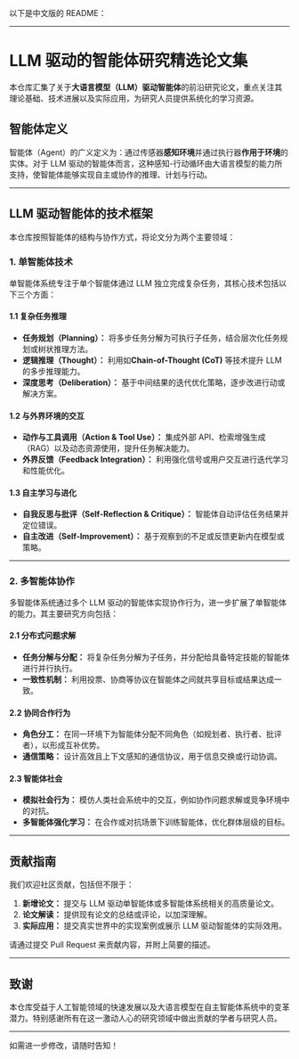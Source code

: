 以下是中文版的 README：

---

# LLM 驱动的智能体研究精选论文集

本仓库汇集了关于**大语言模型（LLM）驱动智能体**的前沿研究论文，重点关注其理论基础、技术进展以及实际应用，为研究人员提供系统化的学习资源。

## 智能体定义

智能体（Agent）的广义定义为：通过传感器**感知环境**并通过执行器**作用于环境**的实体。对于 LLM 驱动的智能体而言，这种感知-行动循环由大语言模型的能力所支持，使智能体能够实现自主或协作的推理、计划与行动。

---

## LLM 驱动智能体的技术框架

本仓库按照智能体的结构与协作方式，将论文分为两个主要领域：

### 1. **单智能体技术**
单智能体系统专注于单个智能体通过 LLM 独立完成复杂任务，其核心技术包括以下三个方面：

#### 1.1 复杂任务推理
- **任务规划（Planning）：** 将多步任务分解为可执行子任务，结合层次化任务规划或树状推理方法。
- **逻辑推理（Thought）：** 利用如**Chain-of-Thought (CoT)** 等技术提升 LLM 的多步推理能力。
- **深度思考（Deliberation）：** 基于中间结果的迭代优化策略，逐步改进行动或解决方案。

#### 1.2 与外界环境的交互
- **动作与工具调用（Action & Tool Use）：** 集成外部 API、检索增强生成（RAG）以及动态资源使用，提升任务解决能力。
- **外界反馈（Feedback Integration）：** 利用强化信号或用户交互进行迭代学习和性能优化。

#### 1.3 自主学习与进化
- **自我反思与批评（Self-Reflection & Critique）：** 智能体自动评估任务结果并定位错误。
- **自主改进（Self-Improvement）：** 基于观察到的不足或反馈更新内在模型或策略。

---

### 2. **多智能体协作**
多智能体系统通过多个 LLM 驱动的智能体实现协作行为，进一步扩展了单智能体的能力。其主要研究方向包括：

#### 2.1 分布式问题求解
- **任务分解与分配：** 将复杂任务分解为子任务，并分配给具备特定技能的智能体进行并行执行。
- **一致性机制：** 利用投票、协商等协议在智能体之间就共享目标或结果达成一致。

#### 2.2 协同合作行为
- **角色分工：** 在同一环境下为智能体分配不同角色（如规划者、执行者、批评者），以形成互补优势。
- **通信策略：** 设计高效且上下文感知的通信协议，用于信息交换或行动协调。

#### 2.3 智能体社会
- **模拟社会行为：** 模仿人类社会系统中的交互，例如协作问题求解或竞争环境中的对抗。
- **多智能体强化学习：** 在合作或对抗场景下训练智能体，优化群体层级的目标。

---

## 贡献指南

我们欢迎社区贡献，包括但不限于：
1. **新增论文：** 提交与 LLM 驱动单智能体或多智能体系统相关的高质量论文。
2. **论文解读：** 提供现有论文的总结或评论，以加深理解。
3. **实际应用：** 提交真实世界中的实现案例或展示 LLM 驱动智能体的实际效用。

请通过提交 Pull Request 来贡献内容，并附上简要的描述。

---

## 致谢

本仓库受益于人工智能领域的快速发展以及大语言模型在自主智能体系统中的变革潜力。特别感谢所有在这一激动人心的研究领域中做出贡献的学者与研究人员。

---

如需进一步修改，请随时告知！
